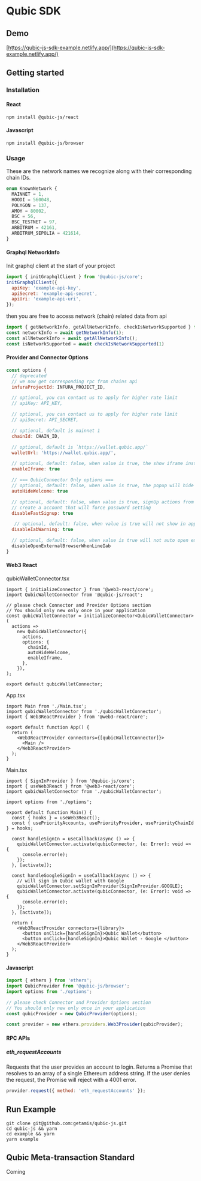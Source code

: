 # Qubic SDK

## Demo

[https://qubic-js-sdk-example.netlify.app/](https://qubic-js-sdk-example.netlify.app/)

## Getting started

### Installation

#### React

```shell
npm install @qubic-js/react
```

#### Javascript

```shell
npm install @qubic-js/browser
```

### Usage

These are the network names we recognize along with their corresponding chain IDs.
```javascript
enum KnownNetwork {
  MAINNET = 1,
  HOODI = 560048,
  POLYGON = 137,
  AMOY = 80002,
  BSC = 56,
  BSC_TESTNET = 97,
  ARBITRUM = 42161,
  ARBITRUM_SEPOLIA = 421614,
}
```

#### Graphql NetworkInfo

Init graphql client at the start of your project
```javascript
import { initGraphqlClient } from '@qubic-js/core';
initGraphqlClient({
  apiKey: 'example-api-key',
  apiSecret: 'example-api-secret',
  apiUri: 'example-api-uri',
});
```

then you are free to access network (chain) related data from api

```javascript
import { getNetworkInfo, getAllNetworkInfo, checkIsNetworkSupported } from '@qubic-js/core';
const networkInfo = await getNetworkInfo(1);
const allNetworkInfo = await getAllNetworkInfo();
const isNetworkSupported = await checkIsNetworkSupported(1)
```

#### Provider and Connector Options

```javascript
const options {
  // deprecated
  // we now get corresponding rpc from chains api
  infuraProjectId: INFURA_PROJECT_ID,

  // optional, you can contact us to apply for higher rate limit
  // apiKey: API_KEY,

  // optional, you can contact us to apply for higher rate limit
  // apiSecret: API_SECRET,

  // optional, default is mainnet 1
  chainId: CHAIN_ID,

  // optional, default is `https://wallet.qubic.app/`
  walletUrl: 'https://wallet.qubic.app/',

  // optional, default: false, when value is true, the show iframe instead of new window, credit card payment will failed with this option value true
  enableIframe: true

  // === QubicConnector Only options ===
  // optional, default: false, when value is true, the popup will hide automatically
  autoHideWelcome: true

  // optional, default: false, when value is true, signUp actions from sdk will
  // create a account that will force password setting
  disableFastSignup: true

   // optional, default: false, when value is true will not show in app browser warning
  disableIabWarning: true

  // optional, default: false, when value is true will not auto open external browser in line iab
  disableOpenExternalBrowserWhenLineIab
}
```

#### Web3 React

qubicWalletConnector.tsx

```tsx
import { initializeConnector } from '@web3-react/core';
import QubicWalletConnector from '@qubic-js/react';

// please check Connector and Provider Options section
// You should only new only once in your application
const qubicWalletConnector = initializeConnector<QubicWalletConnector>(
  actions =>
    new QubicWalletConnector({
      actions,
      options: {
        chainId,
        autoHideWelcome,
        enableIframe,
      },
    }),
);

export default qubicWalletConnector;
```

App.tsx

```tsx
import Main from './Main.tsx';
import qubicWalletConnector from './qubicWalletConnector';
import { Web3ReactProvider } from '@web3-react/core';

export default function App() {
  return (
    <Web3ReactProvider connectors={[qubicWalletConnector]}>
      <Main />
    </Web3ReactProvider>
  );
}
```

Main.tsx

```tsx
import { SignInProvider } from '@qubic-js/core';
import { useWeb3React } from '@web3-react/core';
import qubicWalletConnector from './qubicWalletConnector';

import options from './options';

export default function Main() {
  const { hooks } = useWeb3React();
  const { usePriorityAccounts, usePriorityProvider, usePriorityChainId } = hooks;

  const handleSignIn = useCallback(async () => {
    qubicWalletConnector.activate(qubicConnector, (e: Error): void => {
      console.error(e);
    });
  }, [activate]);

  const handleGoogleSignIn = useCallback(async () => {
    // will sign in Qubic wallet with Google
    qubicWalletConnector.setSignInProvider(SignInProvider.GOOGLE);
    qubicWalletConnector.activate(qubicConnector, (e: Error): void => {
      console.error(e);
    });
  }, [activate]);

  return (
    <Web3ReactProvider connectors={library}>
      <button onClick={handleSignIn}>Qubic Wallet</button>
      <button onClick={handleSignIn}>Qubic Wallet - Google </button>
    </Web3ReactProvider>
  );
}
```

#### Javascript

```javascript
import { ethers } from 'ethers';
import QubicProvider from '@qubic-js/browser';
import options from './options';

// please check Connector and Provider Options section
// You should only new only once in your application
const qubicProvider = new QubicProvider(options);

const provider = new ethers.providers.Web3Provider(qubicProvider);
```

#### RPC APIs

##### eth_requestAccounts

Requests that the user provides an account to login. Returns a Promise that resolves to an array of a single Ethereum address string. If the user denies the request, the Promise will reject with a 4001 error.

```javascript
provider.request({ method: 'eth_requestAccounts' });
```

## Run Example

```cli
git clone git@github.com:getamis/qubic-js.git
cd qubic-js && yarn
cd example && yarn
yarn example
```

## Qubic Meta-transaction Standard

Coming
